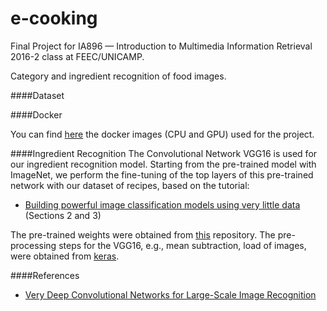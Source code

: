 # e-cooking

Final Project for IA896 — Introduction to Multimedia Information Retrieval 2016-2 class at FEEC/UNICAMP.

Category and ingredient recognition of food images. 

####Dataset


<!--figura dos datasets, talvez mais informação sobre eles, proporcao de receitas por ingrediente, etc-->

####Docker

You can find [here](./docker/README.md) the docker images (CPU and GPU) used for the project.

<!--Resultados finais para categoria e ingredientes. Dificuldades, proximos passos, o que deu errado tambem.-->

####Ingredient Recognition
The Convolutional Network VGG16 is used for our ingredient recognition model. Starting from the pre-trained model with ImageNet,
we perform the fine-tuning of the top layers of this pre-trained network with our dataset of recipes, based on the tutorial:

+    [Building powerful image classification models using very little data](https://blog.keras.io/building-powerful-image-classification-models-using-very-little-data.html) (Sections 2 and 3)

The pre-trained weights were obtained from [this](https://gist.github.com/baraldilorenzo/07d7802847aaad0a35d3) repository.
The pre-processing steps for the VGG16, e.g., mean subtraction, load of images, were obtained from [keras](https://github.com/fchollet/keras).


####References

+ [Very Deep Convolutional Networks for Large-Scale Image Recognition](https://arxiv.org/abs/1409.1556)  